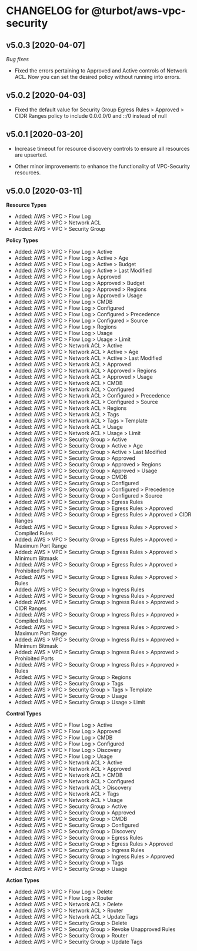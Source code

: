 # CHANGELOG for @turbot/aws-vpc-security

## v5.0.3 [2020-04-07]

_Bug fixes_

* Fixed the errors pertaining to Approved and Active controls of Network ACL. Now you can set the desired policy without running into errors.

## v5.0.2 [2020-04-03]

* Fixed the default value for Security Group Egress Rules > Approved > CIDR Ranges policy to include 0.0.0.0/0 and ::/0 instead of null

## v5.0.1 [2020-03-20]

* Increase timeout for resource discovery controls to ensure all resources are upserted.

* Other minor improvements to enhance the functionality of VPC-Security resources.

## v5.0.0 [2020-03-11]

**Resource Types**

* Added: AWS > VPC > Flow Log
* Added: AWS > VPC > Network ACL
* Added: AWS > VPC > Security Group

**Policy Types**

* Added: AWS > VPC > Flow Log > Active
* Added: AWS > VPC > Flow Log > Active > Age
* Added: AWS > VPC > Flow Log > Active > Budget
* Added: AWS > VPC > Flow Log > Active > Last Modified
* Added: AWS > VPC > Flow Log > Approved
* Added: AWS > VPC > Flow Log > Approved > Budget
* Added: AWS > VPC > Flow Log > Approved > Regions
* Added: AWS > VPC > Flow Log > Approved > Usage
* Added: AWS > VPC > Flow Log > CMDB
* Added: AWS > VPC > Flow Log > Configured
* Added: AWS > VPC > Flow Log > Configured > Precedence
* Added: AWS > VPC > Flow Log > Configured > Source
* Added: AWS > VPC > Flow Log > Regions
* Added: AWS > VPC > Flow Log > Usage
* Added: AWS > VPC > Flow Log > Usage > Limit
* Added: AWS > VPC > Network ACL > Active
* Added: AWS > VPC > Network ACL > Active > Age
* Added: AWS > VPC > Network ACL > Active > Last Modified
* Added: AWS > VPC > Network ACL > Approved
* Added: AWS > VPC > Network ACL > Approved > Regions
* Added: AWS > VPC > Network ACL > Approved > Usage
* Added: AWS > VPC > Network ACL > CMDB
* Added: AWS > VPC > Network ACL > Configured
* Added: AWS > VPC > Network ACL > Configured > Precedence
* Added: AWS > VPC > Network ACL > Configured > Source
* Added: AWS > VPC > Network ACL > Regions
* Added: AWS > VPC > Network ACL > Tags
* Added: AWS > VPC > Network ACL > Tags > Template
* Added: AWS > VPC > Network ACL > Usage
* Added: AWS > VPC > Network ACL > Usage > Limit
* Added: AWS > VPC > Security Group > Active
* Added: AWS > VPC > Security Group > Active > Age
* Added: AWS > VPC > Security Group > Active > Last Modified
* Added: AWS > VPC > Security Group > Approved
* Added: AWS > VPC > Security Group > Approved > Regions
* Added: AWS > VPC > Security Group > Approved > Usage
* Added: AWS > VPC > Security Group > CMDB
* Added: AWS > VPC > Security Group > Configured
* Added: AWS > VPC > Security Group > Configured > Precedence
* Added: AWS > VPC > Security Group > Configured > Source
* Added: AWS > VPC > Security Group > Egress Rules
* Added: AWS > VPC > Security Group > Egress Rules > Approved
* Added: AWS > VPC > Security Group > Egress Rules > Approved > CIDR Ranges
* Added: AWS > VPC > Security Group > Egress Rules > Approved > Compiled Rules
* Added: AWS > VPC > Security Group > Egress Rules > Approved > Maximum Port Range
* Added: AWS > VPC > Security Group > Egress Rules > Approved > Minimum Bitmask
* Added: AWS > VPC > Security Group > Egress Rules > Approved > Prohibited Ports
* Added: AWS > VPC > Security Group > Egress Rules > Approved > Rules
* Added: AWS > VPC > Security Group > Ingress Rules
* Added: AWS > VPC > Security Group > Ingress Rules > Approved
* Added: AWS > VPC > Security Group > Ingress Rules > Approved > CIDR Ranges
* Added: AWS > VPC > Security Group > Ingress Rules > Approved > Compiled Rules
* Added: AWS > VPC > Security Group > Ingress Rules > Approved > Maximum Port Range
* Added: AWS > VPC > Security Group > Ingress Rules > Approved > Minimum Bitmask
* Added: AWS > VPC > Security Group > Ingress Rules > Approved > Prohibited Ports
* Added: AWS > VPC > Security Group > Ingress Rules > Approved > Rules
* Added: AWS > VPC > Security Group > Regions
* Added: AWS > VPC > Security Group > Tags
* Added: AWS > VPC > Security Group > Tags > Template
* Added: AWS > VPC > Security Group > Usage
* Added: AWS > VPC > Security Group > Usage > Limit

**Control Types**

* Added: AWS > VPC > Flow Log > Active
* Added: AWS > VPC > Flow Log > Approved
* Added: AWS > VPC > Flow Log > CMDB
* Added: AWS > VPC > Flow Log > Configured
* Added: AWS > VPC > Flow Log > Discovery
* Added: AWS > VPC > Flow Log > Usage
* Added: AWS > VPC > Network ACL > Active
* Added: AWS > VPC > Network ACL > Approved
* Added: AWS > VPC > Network ACL > CMDB
* Added: AWS > VPC > Network ACL > Configured
* Added: AWS > VPC > Network ACL > Discovery
* Added: AWS > VPC > Network ACL > Tags
* Added: AWS > VPC > Network ACL > Usage
* Added: AWS > VPC > Security Group > Active
* Added: AWS > VPC > Security Group > Approved
* Added: AWS > VPC > Security Group > CMDB
* Added: AWS > VPC > Security Group > Configured
* Added: AWS > VPC > Security Group > Discovery
* Added: AWS > VPC > Security Group > Egress Rules
* Added: AWS > VPC > Security Group > Egress Rules > Approved
* Added: AWS > VPC > Security Group > Ingress Rules
* Added: AWS > VPC > Security Group > Ingress Rules > Approved
* Added: AWS > VPC > Security Group > Tags
* Added: AWS > VPC > Security Group > Usage

**Action Types**

* Added: AWS > VPC > Flow Log > Delete
* Added: AWS > VPC > Flow Log > Router
* Added: AWS > VPC > Network ACL > Delete
* Added: AWS > VPC > Network ACL > Router
* Added: AWS > VPC > Network ACL > Update Tags
* Added: AWS > VPC > Security Group > Delete
* Added: AWS > VPC > Security Group > Revoke Unapproved Rules
* Added: AWS > VPC > Security Group > Router
* Added: AWS > VPC > Security Group > Update Tags
